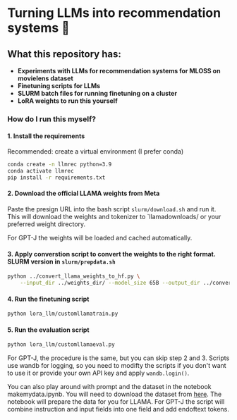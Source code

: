 # Turning LLMs into recommendation systems 🐝

## What this repository has: 

 - **Experiments with LLMs for recommendation systems for MLOSS on movielens dataset**
 - **Finetuning scripts for LLMs**
 - **SLURM batch files for running finetuning on a cluster**
 - **LoRA weights to run this yourself**


### How do I run this myself?

#### 1. Install the requirements

Recommended: create a virtual environment (I prefer conda)

```bash
conda create -n llmrec python=3.9
conda activate llmrec
pip install -r requirements.txt
```

#### 2. Download the official LLAMA weights from Meta

Paste the presign URL into the bash script `slurm/download.sh` and run it. This will download the weights and tokenizer to `llamadownloads/ or your preferred weight directory.

For GPT-J the weights will be loaded and cached automatically.

#### 3. Apply converstion script to convert the weights to the right format. SLURM version in `slurm/prepdata.sh`

```bash
python ../convert_llama_weights_to_hf.py \
    --input_dir ../weights_dir/ --model_size 65B --output_dir ../converted_checkpoints/65B
```

#### 4. Run the finetuning script

```bash
python lora_llm/customllamatrain.py
```

#### 5. Run the evaluation script

```bash
python lora_llm/customllamaeval.py
```

For GPT-J, the procedure is the same, but you can skip step 2 and 3. Scripts use wandb for logging, so you need to modifty the scripts if you don't want to use it or provide your own API key and apply `wandb.login()`.

You can also play around with prompt and the dataset in the notebook makemydata.ipynb. You will need to download the dataset from [here](https://grouplens.org/datasets/movielens/). The notebook will prepare the data for you for LLAMA. For GPT-J the script will combine instruction and input fields into one field and add endoftext tokens.
